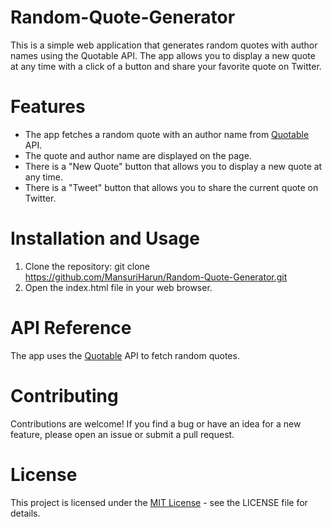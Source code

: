 # Random-Quote-Generator
This is a simple web application that generates random quotes with author names using the Quotable API. The app allows you to display a new quote at any time with a click of a button and share your favorite quote on Twitter.

# Features
- The app fetches a random quote with an author name from [Quotable](https://api.quotable.io/random) API.
- The quote and author name are displayed on the page.
- There is a "New Quote" button that allows you to display a new quote at any time.
- There is a "Tweet" button that allows you to share the current quote on Twitter.

# Installation and Usage
1. Clone the repository: git clone https://github.com/MansuriHarun/Random-Quote-Generator.git
2. Open the index.html file in your web browser.

# API Reference
The app uses the [Quotable](https://api.quotable.io/random) API to fetch random quotes.

# Contributing
Contributions are welcome! If you find a bug or have an idea for a new feature, please open an issue or submit a pull request.

# License
This project is licensed under the [MIT License](https://opensource.org/licenses/MIT) - see the LICENSE file for details.

